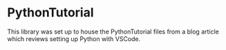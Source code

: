 # PythonTutorial
This library was set up to house the PythonTutorial files from a blog article which reviews setting up Python with VSCode.
